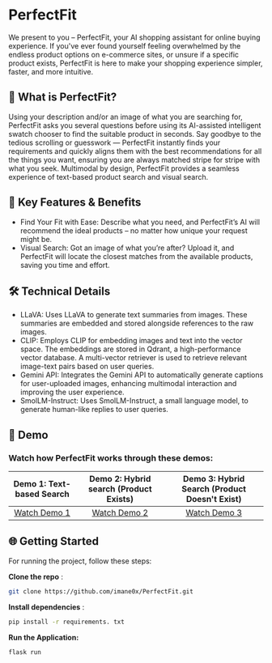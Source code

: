 # PerfectFit

We present to you – PerfectFit, your AI shopping assistant for online buying experience. If you've ever found yourself feeling overwhelmed by the endless product options on e-commerce sites, or unsure if a specific product exists, PerfectFit is here to make your shopping experience simpler, faster, and more intuitive.

## 🎯 What is PerfectFit?
Using your description and/or an image of what you are searching for, PerfectFit asks you several questions before using its AI-assisted intelligent swatch chooser to find the suitable product in seconds. Say goodbye to the tedious scrolling or guesswork — PerfectFit instantly finds your requirements and quickly aligns them with the best recommendations for all the things you want, ensuring you are always matched stripe for stripe with what you seek. Multimodal by design, PerfectFit provides a seamless experience of text-based product search and visual search.

## 🚀 Key Features & Benefits
- Find Your Fit with Ease: Describe what you need, and PerfectFit’s AI will recommend the ideal products – no matter how unique your request might be.
- Visual Search: Got an image of what you’re after? Upload it, and PerfectFit will locate the closest matches from the available products, saving you time and effort.

## 🛠️ Technical Details
- LLaVA: Uses LLaVA to generate text summaries from images. These summaries are embedded and stored alongside references to the raw images.
- CLIP: Employs CLIP for embedding images and text into the vector space. The embeddings are stored in Qdrant, a high-performance vector database. A multi-vector retriever is used to retrieve relevant image-text pairs based on user queries.
- Gemini API: Integrates the Gemini API to automatically generate captions for user-uploaded images, enhancing multimodal interaction and improving the user experience.
- SmolLM-Instruct: Uses SmolLM-Instruct, a small language model, to generate human-like replies to user queries.

## 🎥 Demo

### Watch how **PerfectFit** works through these demos:

| **Demo 1: Text-based Search** | **Demo 2: Hybrid search (Product Exists)** | **Demo 3: Hybrid Search (Product Doesn't Exist)** |
|:-----------------------------:|:-------------------------:|:----------------------------:|
|  [Watch Demo 1](Demo.mp4) | [Watch Demo 2](demo2.mp4) | [Watch Demo 3](demo3.mp4) |


## 🌐 Getting Started
For running the project, follow these steps:

**Clone the repo** :
```bash
git clone https://github.com/imane0x/PerfectFit.git
```
**Install dependencies** :
```bash
pip install -r requirements. txt
```
**Run the Application:**
```bash
flask run
```
